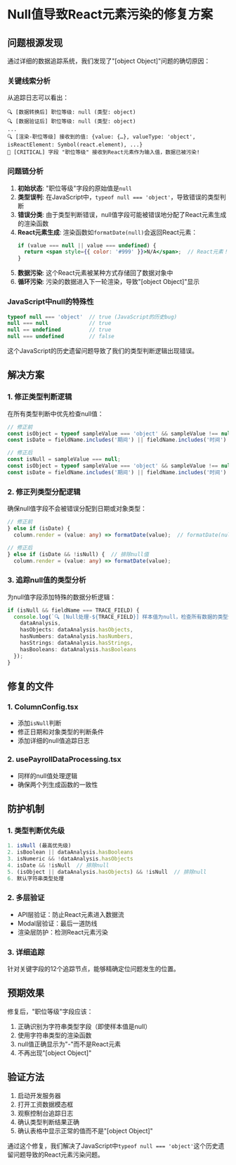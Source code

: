 # Null值导致React元素污染的修复方案

## 问题根源发现

通过详细的数据追踪系统，我们发现了"[object Object]"问题的确切原因：

### 关键线索分析

从追踪日志可以看出：
```
🔍 [数据转换后] 职位等级: null (类型: object)
🔍 [数据验证后] 职位等级: null (类型: object)
...
🔍 [渲染-职位等级] 接收到的值: {value: {…}, valueType: 'object', isReactElement: Symbol(react.element), ...}
🚨 [CRITICAL] 字段 "职位等级" 接收到React元素作为输入值，数据已被污染!
```

### 问题链分析

1. **初始状态**: "职位等级"字段的原始值是`null`
2. **类型误判**: 在JavaScript中，`typeof null === 'object'`，导致错误的类型判断
3. **错误分类**: 由于类型判断错误，null值字段可能被错误地分配了React元素生成的渲染函数
4. **React元素生成**: 渲染函数如`formatDate(null)`会返回React元素：
   ```jsx
   if (value === null || value === undefined) {
     return <span style={{ color: '#999' }}>N/A</span>;  // React元素！
   }
   ```
5. **数据污染**: 这个React元素被某种方式存储回了数据对象中
6. **循环污染**: 污染的数据进入下一轮渲染，导致"[object Object]"显示

### JavaScript中null的特殊性

```javascript
typeof null === 'object'  // true (JavaScript的历史bug)
null === null             // true
null == undefined         // true
null === undefined        // false
```

这个JavaScript的历史遗留问题导致了我们的类型判断逻辑出现错误。

## 解决方案

### 1. 修正类型判断逻辑

在所有类型判断中优先检查null值：

```typescript
// 修正前
const isObject = typeof sampleValue === 'object' && sampleValue !== null;
const isDate = fieldName.includes('期间') || fieldName.includes('时间') || fieldName.includes('日期');

// 修正后
const isNull = sampleValue === null;
const isObject = typeof sampleValue === 'object' && sampleValue !== null;
const isDate = fieldName.includes('期间') || fieldName.includes('时间') || fieldName.includes('日期');
```

### 2. 修正列类型分配逻辑

确保null值字段不会被错误分配到日期或对象类型：

```typescript
// 修正前
} else if (isDate) {
  column.render = (value: any) => formatDate(value);  // formatDate(null) 返回 React元素!

// 修正后  
} else if (isDate && !isNull) {  // 排除null值
  column.render = (value: any) => formatDate(value);
```

### 3. 追踪null值的类型分析

为null值字段添加特殊的数据分析逻辑：

```typescript
if (isNull && fieldName === TRACE_FIELD) {
  console.log(`🔍 [Null处理-${TRACE_FIELD}] 样本值为null，检查所有数据的类型分布:`, {
    dataAnalysis,
    hasObjects: dataAnalysis.hasObjects,
    hasNumbers: dataAnalysis.hasNumbers,
    hasStrings: dataAnalysis.hasStrings,
    hasBooleans: dataAnalysis.hasBooleans
  });
}
```

## 修复的文件

### 1. ColumnConfig.tsx
- 添加`isNull`判断
- 修正日期和对象类型的判断条件
- 添加详细的null值追踪日志

### 2. usePayrollDataProcessing.tsx
- 同样的null值处理逻辑
- 确保两个列生成函数的一致性

## 防护机制

### 1. 类型判断优先级

```typescript
1. isNull (最高优先级)
2. isBoolean || dataAnalysis.hasBooleans
3. isNumeric && !dataAnalysis.hasObjects
4. isDate && !isNull  // 排除null
5. (isObject || dataAnalysis.hasObjects) && !isNull  // 排除null
6. 默认字符串类型处理
```

### 2. 多层验证

- API层验证：防止React元素进入数据流
- Modal层验证：最后一道防线
- 渲染层防护：检测React元素污染

### 3. 详细追踪

针对关键字段的12个追踪节点，能够精确定位问题发生的位置。

## 预期效果

修复后，"职位等级"字段应该：
1. 正确识别为字符串类型字段（即使样本值是null）
2. 使用字符串类型的渲染函数
3. null值正确显示为"-"而不是React元素
4. 不再出现"[object Object]"

## 验证方法

1. 启动开发服务器
2. 打开工资数据模态框
3. 观察控制台追踪日志
4. 确认类型判断结果正确
5. 确认表格中显示正常的值而不是"[object Object]"

通过这个修复，我们解决了JavaScript中`typeof null === 'object'`这个历史遗留问题导致的React元素污染问题。